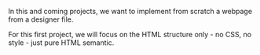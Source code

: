 In this and coming projects, we want to implement from scratch a webpage from a designer file.

For this first project, we will focus on the HTML structure only - no CSS, no style - just pure HTML semantic.

